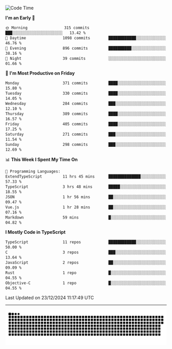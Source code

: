 <!--
<picture>
  <source
    srcset="https://github-readme-stats.vercel.app/api?username=kevinxft&show_icons=true&theme=dark"
    media="(prefers-color-scheme: dark)"
  />
  <source
    srcset="https://github-readme-stats.vercel.app/api?username=kevinxft&show_icons=true"
    media="(prefers-color-scheme: light), (prefers-color-scheme: no-preference)"
  />
  <img src="https://github-readme-stats.vercel.app/api?username=kevinxft&show_icons=true" />
</picture>
-->

<!--START_SECTION:waka-->
![Code Time](http://img.shields.io/badge/Code%20Time-2%2C919%20hrs%2055%20mins-blue)

**I'm an Early 🐤** 

```text
🌞 Morning                315 commits         ███░░░░░░░░░░░░░░░░░░░░░░   13.42 % 
🌆 Daytime                1098 commits        ████████████░░░░░░░░░░░░░   46.76 % 
🌃 Evening                896 commits         ██████████░░░░░░░░░░░░░░░   38.16 % 
🌙 Night                  39 commits          ░░░░░░░░░░░░░░░░░░░░░░░░░   01.66 % 
```
📅 **I'm Most Productive on Friday** 

```text
Monday                   371 commits         ████░░░░░░░░░░░░░░░░░░░░░   15.80 % 
Tuesday                  330 commits         ████░░░░░░░░░░░░░░░░░░░░░   14.05 % 
Wednesday                284 commits         ███░░░░░░░░░░░░░░░░░░░░░░   12.10 % 
Thursday                 389 commits         ████░░░░░░░░░░░░░░░░░░░░░   16.57 % 
Friday                   405 commits         ████░░░░░░░░░░░░░░░░░░░░░   17.25 % 
Saturday                 271 commits         ███░░░░░░░░░░░░░░░░░░░░░░   11.54 % 
Sunday                   298 commits         ███░░░░░░░░░░░░░░░░░░░░░░   12.69 % 
```


📊 **This Week I Spent My Time On** 

```text
💬 Programming Languages: 
ExtendTypeScript         11 hrs 45 mins      ██████████████░░░░░░░░░░░   57.33 % 
TypeScript               3 hrs 48 mins       █████░░░░░░░░░░░░░░░░░░░░   18.55 % 
JSON                     1 hr 56 mins        ██░░░░░░░░░░░░░░░░░░░░░░░   09.47 % 
Vue.js                   1 hr 28 mins        ██░░░░░░░░░░░░░░░░░░░░░░░   07.16 % 
Markdown                 59 mins             █░░░░░░░░░░░░░░░░░░░░░░░░   04.82 % 
```

**I Mostly Code in TypeScript** 

```text
TypeScript               11 repos            ████████████░░░░░░░░░░░░░   50.00 % 
C                        3 repos             ███░░░░░░░░░░░░░░░░░░░░░░   13.64 % 
JavaScript               2 repos             ██░░░░░░░░░░░░░░░░░░░░░░░   09.09 % 
Rust                     1 repo              █░░░░░░░░░░░░░░░░░░░░░░░░   04.55 % 
Objective-C              1 repo              █░░░░░░░░░░░░░░░░░░░░░░░░   04.55 % 
```




 Last Updated on 23/12/2024 11:17:49 UTC
<!--END_SECTION:waka-->

---

<picture>
  <source media="(prefers-color-scheme: dark)" srcset="https://raw.githubusercontent.com/kevinxft/kevinxft/output/github-contribution-grid-snake-dark.svg">
  <source media="(prefers-color-scheme: light)" srcset="https://raw.githubusercontent.com/kevinxft/kevinxft/output/github-contribution-grid-snake.svg">
  <img alt="github contribution grid snake animation" src="https://raw.githubusercontent.com/kevinxft/kevinxft/output/github-contribution-grid-snake.svg">
</picture>